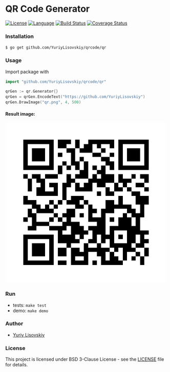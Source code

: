 # QR Code Generator
[![License](https://img.shields.io/badge/BSD-3--Clause-orange.svg)](LICENSE)
[![Language](https://img.shields.io/badge/Go-1.10-blue.svg)](https://golang.org/)
[![Build Status](https://travis-ci.org/YuriyLisovskiy/qrcode.svg?branch=master)](https://travis-ci.org/YuriyLisovskiy/qrcode)
[![Coverage Status](https://coveralls.io/repos/github/YuriyLisovskiy/qrcode/badge.svg?branch=master)](https://coveralls.io/github/YuriyLisovskiy/qrcode?branch=master)
### Installation
```
$ go get github.com/YuriyLisovskiy/qrcode/qr
```
### Usage
Import package with
```go
import "github.com/YuriyLisovskiy/qrcode/qr"
```
```go
qrGen := qr.Generator{}
qrGen = qrGen.EncodeText("https://github.com/YuriyLisovskiy")
qrGen.DrawImage("qr.png", 4, 500)
```
#### Result image:
<p align="center">
  <a href="https://github.com/YuriyLisovskiy/qrcode/blob/master/sample/qr.png"><img src="sample/qr.png"></a>
</p>

### Run
* tests: `make test`
* demo: `make demo`
### Author
* [Yuriy Lisovskiy](https://github.com/YuriyLisovskiy)
### License
This project is licensed under BSD 3-Clause License - see the [LICENSE](LICENSE) file for details.